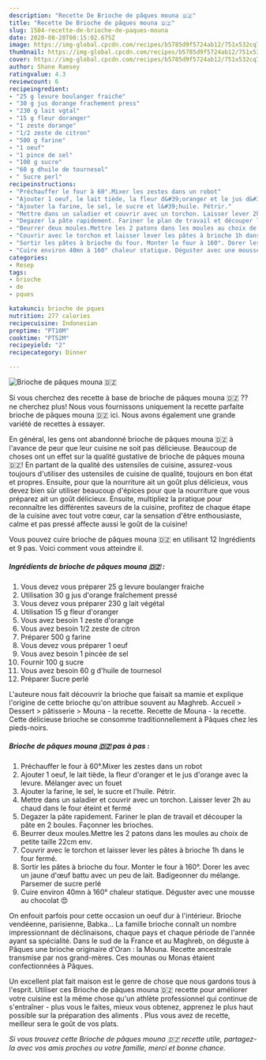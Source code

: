 ```yaml
---
description: "Recette De Brioche de pâques mouna 🇩🇿"
title: "Recette De Brioche de pâques mouna 🇩🇿"
slug: 1504-recette-de-brioche-de-paques-mouna
date: 2020-08-28T08:15:02.675Z
image: https://img-global.cpcdn.com/recipes/b5785d9f5724ab12/751x532cq70/brioche-de-paques-mouna-🇩🇿-photo-principale-de-la-recette.jpg
thumbnail: https://img-global.cpcdn.com/recipes/b5785d9f5724ab12/751x532cq70/brioche-de-paques-mouna-🇩🇿-photo-principale-de-la-recette.jpg
cover: https://img-global.cpcdn.com/recipes/b5785d9f5724ab12/751x532cq70/brioche-de-paques-mouna-🇩🇿-photo-principale-de-la-recette.jpg
author: Shane Ramsey
ratingvalue: 4.3
reviewcount: 6
recipeingredient:
- "25 g levure boulanger fraiche"
- "30 g jus dorange frachement press"
- "230 g lait vgtal"
- "15 g fleur doranger"
- "1 zeste dorange"
- "1/2 zeste de citron"
- "500 g farine"
- "1 oeuf"
- "1 pince de sel"
- "100 g sucre"
- "60 g dhuile de tournesol"
- " Sucre perl"
recipeinstructions:
- "Préchauffer le four à 60°.Mixer les zestes dans un robot"
- "Ajouter 1 oeuf, le lait tiède, la fleur d&#39;oranger et le jus d&#39;orange avec la levure. Mélanger avec un fouet"
- "Ajouter la farine, le sel, le sucre et l&#39;huile. Pétrir."
- "Mettre dans un saladier et couvrir avec un torchon. Laisser lever 2h au chaud dans le four éteint et fermé"
- "Degazer la pâte rapidement. Fariner le plan de travail et découper la pâte en 2 boules. Façonner les brioches."
- "Beurrer deux moules.Mettre les 2 patons dans les moules au choix de petite taille 22cm env."
- "Couvrir avec le torchon et laisser lever les pâtes à brioche 1h dans le four fermé."
- "Sortir les pâtes à brioche du four. Monter le four à 160°. Dorer les avec un jaune d&#39;œuf battu avec un peu de lait. Badigeonner du mélange. Parsemer de sucre perlé"
- "Cuire environ 40mn à 160° chaleur statique. Déguster avec une mousse au chocolat 😍"
categories:
- Resep
tags:
- brioche
- de
- pques

katakunci: brioche de pques 
nutrition: 277 calories
recipecuisine: Indonesian
preptime: "PT10M"
cooktime: "PT52M"
recipeyield: "2"
recipecategory: Dinner

---
```



![Brioche de pâques mouna 🇩🇿](https://img-global.cpcdn.com/recipes/b5785d9f5724ab12/751x532cq70/brioche-de-paques-mouna-🇩🇿-photo-principale-de-la-recette.jpg)

Si vous cherchez des recette à base de brioche de pâques mouna 🇩🇿 ?? ne cherchez plus! Nous vous fournissons uniquement la recette parfaite brioche de pâques mouna 🇩🇿 ici. Nous avons également une grande variété de recettes à essayer.

En général, les gens ont abandonné brioche de pâques mouna 🇩🇿 à l'avance de peur que leur cuisine ne soit pas délicieuse. Beaucoup de choses ont un effet sur la qualité gustative de brioche de pâques mouna 🇩🇿! En partant de la qualité des ustensiles de cuisine, assurez-vous toujours d'utiliser des ustensiles de cuisine de qualité, toujours en bon état et propres. Ensuite, pour que la nourriture ait un goût plus délicieux, vous devez bien sûr utiliser beaucoup d'épices pour que la nourriture que vous préparez ait un goût délicieux. Ensuite, multipliez la pratique pour reconnaître les différentes saveurs de la cuisine, profitez de chaque étape de la cuisine avec tout votre cœur, car la sensation d'être enthousiaste, calme et pas pressé affecte aussi le goût de la cuisine!

<!--inarticleads1-->

Vous pouvez cuire brioche de pâques mouna 🇩🇿 en utilisant 12 Ingrédients et 9 pas. Voici comment vous atteindre il.

##### Ingrédients de brioche de pâques mouna 🇩🇿 :

1. Vous devez vous préparer 25 g levure boulanger fraiche
1. Utilisation 30 g jus d&#39;orange fraîchement pressé
1. Vous devez vous préparer 230 g lait végétal
1. Utilisation 15 g fleur d&#39;oranger
1. Vous avez besoin 1 zeste d&#39;orange
1. Vous avez besoin 1/2 zeste de citron
1. Préparer 500 g farine
1. Vous devez vous préparer 1 oeuf
1. Vous avez besoin 1 pincée de sel
1. Fournir 100 g sucre
1. Vous avez besoin 60 g d&#39;huile de tournesol
1. Préparer  Sucre perlé


L&#39;auteure nous fait découvrir la brioche que faisait sa mamie et explique l&#39;origine de cette brioche qu&#39;on attribue souvent au Maghreb. Accueil &gt; Dessert &gt; pâtisserie &gt; Mouna - la recette. Recette de Mouna - la recette. Cette délicieuse brioche se consomme traditionnellement à Pâques chez les pieds-noirs. 

<!--inarticleads2-->

##### Brioche de pâques mouna 🇩🇿 pas à pas :

1. Préchauffer le four à 60°.Mixer les zestes dans un robot
1. Ajouter 1 oeuf, le lait tiède, la fleur d&#39;oranger et le jus d&#39;orange avec la levure. Mélanger avec un fouet
1. Ajouter la farine, le sel, le sucre et l&#39;huile. Pétrir.
1. Mettre dans un saladier et couvrir avec un torchon. Laisser lever 2h au chaud dans le four éteint et fermé
1. Degazer la pâte rapidement. Fariner le plan de travail et découper la pâte en 2 boules. Façonner les brioches.
1. Beurrer deux moules.Mettre les 2 patons dans les moules au choix de petite taille 22cm env.
1. Couvrir avec le torchon et laisser lever les pâtes à brioche 1h dans le four fermé.
1. Sortir les pâtes à brioche du four. Monter le four à 160°. Dorer les avec un jaune d&#39;œuf battu avec un peu de lait. Badigeonner du mélange. Parsemer de sucre perlé
1. Cuire environ 40mn à 160° chaleur statique. Déguster avec une mousse au chocolat 😍


On enfouit parfois pour cette occasion un oeuf dur à l&#39;intérieur. Brioche vendéenne, parisienne, Babka… La famille brioche connaît un nombre impressionnant de déclinaisons, chaque pays et chaque période de l&#39;année ayant sa spécialité. Dans le sud de la France et au Maghreb, on déguste à Pâques une brioche originaire d&#39;Oran : la Mouna. Recette ancestrale transmise par nos grand-mères. Ces mounas ou Monas étaient confectionnées à Pâques. 

<!--inarticleads1-->

<p>
Un excellent plat fait maison est le genre de chose que nous gardons tous à l'esprit. Utiliser ces Brioche de pâques mouna 🇩🇿 recette pour améliorer votre cuisine est la même chose qu'un athlète professionnel qui continue de s'entraîner - plus vous le faites, mieux vous obtenez, apprenez le plus haut possible sur la préparation des aliments . Plus vous avez de recette, meilleur sera le goût de vos plats.
</p>

<p>
<i>Si vous trouvez cette Brioche de pâques mouna 🇩🇿 recette utile, partagez-la avec vos amis proches ou votre famille, merci et bonne chance.</i>
</p>
